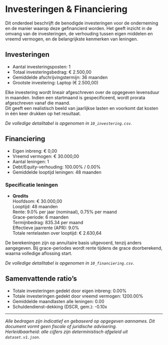# Investeringen & Financiering

Dit onderdeel beschrijft de benodigde investeringen voor de onderneming en de manier waarop deze gefinancierd worden. Het geeft inzicht in de omvang van de investeringen, de verhouding tussen eigen middelen en vreemd vermogen, en de belangrijkste kenmerken van leningen.

## Investeringen

- Aantal investeringsposten: 1
- Totaal investeringsbedrag: € 2.500,00
- Gemiddelde afschrijvingstermijn: 36 maanden
- Grootste investering: Laptop (€ 2.500,00)

Elke investering wordt lineair afgeschreven over de opgegeven levensduur in maanden. Indien een startmaand is gespecificeerd, wordt prorata afgeschreven vanaf die maand.  
Dit geeft een realistisch beeld van jaarlijkse lasten en voorkomt dat kosten in één keer drukken op het resultaat.

_De volledige detailtabel is opgenomen in `10_investering.csv`._

## Financiering

- Eigen inbreng: € 0,00
- Vreemd vermogen: € 30.000,00
- Aantal leningen: 1
- Debt/Equity-verhouding: 100.00% / 0.00%
- Gemiddelde looptijd leningen: 48 maanden

### Specificatie leningen


- **Qredits**  
  Hoofdsom: € 30.000,00  
  Looptijd: 48 maanden  
  Rente: 9.0% per jaar (nominaal), 0.75% per maand  
  Grace-periode: 6 maanden  
  Termijnbedrag: 835.34 per maand  
  Effectieve jaarrente (APR): 9.0%  
  Totale rentelasten over looptijd: € 2.630,64  


De berekeningen zijn op annuïtaire basis uitgevoerd, tenzij anders aangegeven. Bij grace-periodes wordt rente tijdens de grace doorberekend, waarna volledige aflossing start.

_De volledige detailtabel is opgenomen in `10_financiering.csv`._

## Samenvattende ratio’s

- Totale investeringen gedekt door eigen inbreng: 0.00%  
- Totale investeringen gedekt door vreemd vermogen: 1200.00%  
- Gemiddelde maandlasten alle leningen: 0.00  
- Schuldendienst-dekking (DSCR, gem.): -0.10x

---

_Alle bedragen zijn indicatief en gebaseerd op opgegeven aannames. Dit document vormt geen fiscale of juridische advisering._  
_Herleidbaarheid: alle cijfers zijn deterministisch afgeleid uit `dataset.v1.json`._
